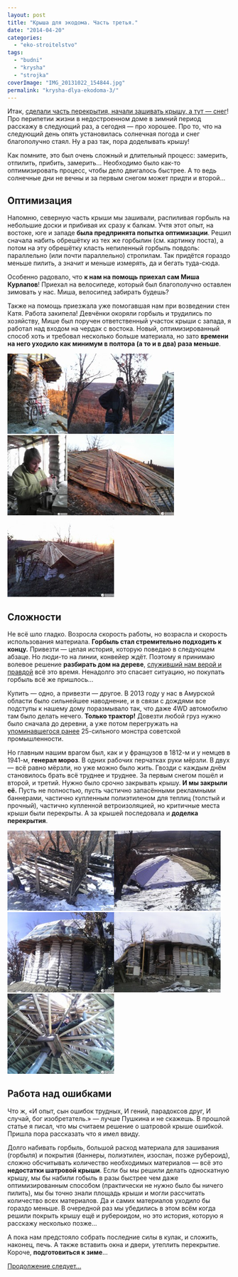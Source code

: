 ```yaml
---
layout: post
title: "Крыша для экодома. Часть третья."
date: "2014-04-20"
categories: 
  - "eko-stroitelstvo"
tags: 
  - "budni"
  - "krysha"
  - "strojka"
coverImage: "IMG_20131022_154844.jpg"
permalink: "krysha-dlya-ekodoma-3/"
---
```


Итак, [сделали часть перекрытия, начали зашивать крышу, а тут — снег](http://svobodaiznutri.blogspot.ru/2014/04/krysha-dlya-ekodoma-2.html)! Про перипетии жизни в недостроенном доме в зимний период расскажу в следующий раз, а сегодня — про хорошее. Про то, что на следующий день опять установилась солнечная погода и снег благополучно стаял. Ну а раз так, пора доделывать крышу!

Как помните, это был очень сложный и длительный процесс: замерить, отпилить, прибить, замерить... Необходимо было как-то оптимизировать процесс, чтобы дело двигалось быстрее. А то ведь солнечные дни не вечны и за первым снегом может придти и второй...

<!-- READMORE -->

## Оптимизация

Напомню, северную часть крыши мы зашивали, распиливая горбыль на небольшие доски и прибивая их сразу к балкам. Учтя этот опыт, на востоке, юге и западе **была предпринята попытка оптимизации**. Решил сначала набить обрешётку из тех же горбылин (см. картинку поста), а потом на эту обрешётку класть непиленный горбыль повдоль: параллельно (или почти параллельно) стропилам. Так придётся гораздо меньше пилить, а значит и меньше измерять, да и бегать туда-сюда.

Особенно радовало, что **к нам на помощь приехал сам Миша Курлапов**! Приехал на велосипеде, который был благополучно оставлен зимовать у нас. Миша, велосипед забирать будешь?

Также на помощь приезжала уже помогавшая нам при возведении стен Катя. Работа закипела! Девчёнки окоряли горбыль и трудились по хозяйству, Мише был поручен ответственный участок крыши с запада, я работал над входом на чердак с востока. Новый, оптимизированный способ хоть и требовал несколько больше материала, но зато **времени на него уходило как минимум в полтора (а то и в два) раза меньше**.

[![Мишин велосипед заслужил немалую славу в дальних путешествиях](images/IMG_20131017_182012-e1398396857159-135x180.jpg)](/wp-content/uploads/IMG_20131017_182012-e1398396857159.jpg)[![Сам Миша Курлапов](images/IMG_20131017_182633-240x180.jpg)](/wp-content/uploads/IMG_20131017_182633.jpg)[![Катя помогает по хозяйству](images/IMG_20131017_182105-e1398396944636-135x180.jpg)](/wp-content/uploads/IMG_20131017_182105-e1398396944636.jpg)[![Слева зашито первым, медленным способом, справа — быстрым. Мишина работа](images/IMG_20131017_182407-240x180.jpg)](/wp-content/uploads/IMG_20131017_182407.jpg)[![Вход на чердак, с востока](images/IMG_20131017_182515-240x180.jpg)](/wp-content/uploads/IMG_20131017_182515.jpg)



## Сложности

Не всё шло гладко. Возросла скорость работы, но возрасла и скорость использования материала. **Горбыль стал стремительно подходить к концу.** Привезти — целая история, которую поведаю в следующем абзаце. Но люди-то на линии, конвейер ждёт. Поэтому я принимаю волевое решение **разбирать дом на дереве**, [служивший нам верой и правдой](http://svobodaiznutri.blogspot.ru/2014/01/jizn-na-dereve.html) всё это время. Ненадолго это спасает ситуацию, но покупать горбыль всё же пришлось...

Купить — одно, а привезти — другое. В 2013 году у нас в Амурской области было сильнейшее наводнение, и в связи с дождями все подступы к нашему дому поразмывало так, что даже 4WD автомобилю там было делать нечего. **Только трактор!** Довезти любой груз нужно было сначала до деревни, а уже потом перегружать на [упоминавшегося ранее](http://svobodaiznutri.blogspot.ru/2014/01/poisk-mesta-pod-dom-2.html) 25-сильного монстра советской промышленности.

Но главным нашим врагом был, как и у французов в 1812-м и у немцев в 1941-м, **генерал мороз**. В одних рабочих перчатках руки мёрзли. В двух — всё равно мёрзли, но уже можно было жить. Гвозди с каждым днём становилось брать всё труднее и труднее. За первым снегом пошёл и второй, и третий. Нужно было срочно закрывать крышу. **И мы закрыли её.** Пусть не полностью, пусть частично запасёнными рекламными баннерами, частично купленным полиэтиленом для теплиц (толстый и прочный), частично купленной ветроизоляцией, но критичные места крыши были перекрыты. А за крышей последовала и **доделка перекрытия**.

[![То, что осталось от дома на дереве, стало сушкой для дров](images/IMG_20131107_140539-240x180.jpg)](/wp-content/uploads/IMG_20131107_140539.jpg)[![Зато крыша считай готова! Очередной снег сметён с незакрытой части крыши. Там где не сметён — уже лежат баннеры](images/IMG_20131107_140516-240x180.jpg)](/wp-content/uploads/IMG_20131107_140516.jpg)[![Юг закрыли прямо по обрешётке полиэтиленом...](images/IMG_20131107_140445-240x180.jpg)](/wp-content/uploads/IMG_20131107_140445.jpg)[![...и ветроизоляцией (изоспаном)](images/IMG_20131121_105131-240x180.jpg)](/wp-content/uploads/IMG_20131121_105131.jpg)[![Под крышей доделывать перекрытие гораздо комфортее](images/IMG_20131029_163925-240x180.jpg)](/wp-content/uploads/IMG_20131029_163925.jpg)



## Работа над ошибками

Что ж, «И опыт, сын ошибок трудных, И гений, парадоксов друг, И случай, бог изобретатель.» — лучше Пушкина и не скажешь. В прошлой статье я писал, что мы считаем решение о шатровой крыше ошибкой. Пришла пора рассказать что я имел ввиду.

Долго набивать горбыль, большой расход материала для зашивания (горбыля) и покрытия (баннеры, полиэтилен, изоспан, позже рубероид), сложно обсчитывать количество необходимых материалов — всё это **недостатки шатровой крыши**. Если бы мы решили делать односкатную крышу, мы бы набили гобыль в разы быстрее чем даже оптимизированным способом (практически не нужно было бы ничего пилить), мы бы точно знали площадь крыши и могли рассчитать количество всех материалов. Да и самих материалов уходило бы гораздо меньше. В очередной раз мы убедились в этом всём когда решили покрыть крышу ещё и рубероидом, но это история, которую я расскажу несколько позже...

А пока нам предстояло собрать последние силы в кулак, и сложить, наконец, печь. А также вставить окна и двери, утеплить перекрытие. Короче, **подготовиться к зиме**...

[Продолжение следует...](/ekostroitelstvo-v-zimniy-period/ "Экостроительство в зимний период")
